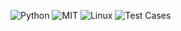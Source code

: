 ![Python](https://img.shields.io/badge/Python-3776AB?style=for-the-badge&logo=python&logoColor=white)
![MIT](https://img.shields.io/badge/license-MIT-blue)
![Linux](https://img.shields.io/badge/Linux-FCC624?style=for-the-badge&logo=linux&logoColor=black)
![Test Cases](https://github.com/systems-org/systems-0/.github/workflows/main.yml/badge.svg)
